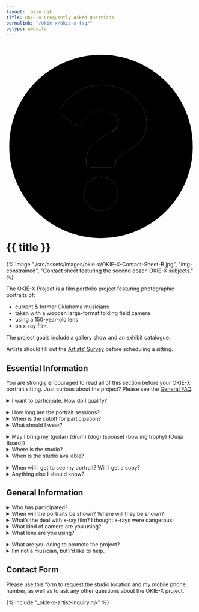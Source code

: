 ```yaml
---
layout: _main.njk
title: OKIE-X Frequently Asked Questions
permalink: "/okie-x/okie-x-faq/"
ogtype: website
---
```


<script src="https://www.google.com/recaptcha/api.js"></script>
<script>
  function onSubmit() {
      document.getElementById("okie-x-artist-inquiry").submit()
  }
</script>

<!-- markdownlint-disable MD025 -->
# <icon-l class="bigger icon-before"><span class="with-icon"><svg id="icon-faq-duo" xmlns="http://www.w3.org/2000/svg" viewBox="0 0 512 512"><path fill="var(--mpb-color-accent)" d="M256 8C119 8 8 119.08 8 256s111 248 248 248 248-111 248-248S393 8 256 8zm0 422a46 46 0 1 1 46-46 46.05 46.05 0 0 1-46 46zm40-131.33V300a12 12 0 0 1-12 12h-56a12 12 0 0 1-12-12v-4c0-41.06 31.13-57.47 54.65-70.66 20.17-11.31 32.54-19 32.54-34 0-19.82-25.27-33-45.7-33-27.19 0-39.44 13.14-57.3 35.79a12 12 0 0 1-16.67 2.13L148.82 170a12 12 0 0 1-2.71-16.26C173.4 113 208.16 90 262.66 90c56.34 0 116.53 44 116.53 102 0 77-83.19 78.21-83.19 106.67z"></path><path fill="var(--mpb-color-accentReverse)" d="M256 338a46 46 0 1 0 46 46 46 46 0 0 0-46-46zm6.66-248c-54.5 0-89.26 23-116.55 63.76a12 12 0 0 0 2.71 16.24l34.7 26.31a12 12 0 0 0 16.67-2.13c17.86-22.65 30.11-35.79 57.3-35.79 20.43 0 45.7 13.14 45.7 33 0 15-12.37 22.66-32.54 34C247.13 238.53 216 254.94 216 296v4a12 12 0 0 0 12 12h56a12 12 0 0 0 12-12v-1.33c0-28.46 83.19-29.67 83.19-106.67 0-58-60.19-102-116.53-102z"></path></svg> {{ title }}</icon-l>
<!-- markdownlint-enable MD025 -->
<mpb-dialog-img>

{% image "./src/assets/images/okie-x/OKIE-X-Contact-Sheet-B.jpg", "img-constrained", "Contact sheet featuring the second dozen OKIE-X subjects." %}</mpb-dialog-img>

The OKIE-X Project is a film portfolio project featuring photographic portraits of:

* current & former Oklahoma musicians
* taken with a wooden large-format folding field camera
* using a 150-year-old lens
* on x-ray film.

The project goals include a gallery show and an exhibit catalogue.

Artists should fill out the [Artists’ Survey](/okie-x/okie-x-artists-survey) before scheduling a sitting.

## Essential Information

<mpb-callout type="info" title="Notice">

You are strongly encouraged to read all of this section before your OKIE-X portrait sitting. Just curious about the project? Please see the [General FAQ](#general-information).
</mpb-callout>

<details name="essential-faq"><summary>I want to participate. How do I qualify? </summary><stack-l>

To qualify as a subject for the OKIE-X project, you must

* be a current or former Oklahoma resident,
* be a current or former singer, rapper, instrumentalist, songwriter, arranger, * composer, or producer, and
* perform in public or make your music available to the public, either via physical media, download, or streaming.

Artists should fill out the [Artists’ Survey](/okie-x/okie-x-artists-survey) before scheduling a sitting.

</stack-l></details>

<details name="essential-faq"><summary>How long are the portrait sessions?</summary>

Shoots typically take 5&NoBreak;&hairsp;&NoBreak;&ndash;&NoBreak;&hairsp;&NoBreak;10 minutes per subject. You are welcome to stay and watch me develop the negatives; allow about one hour extra if you want to see the darkroom process from start to finish.
</details>

<details name="essential-faq"><summary>When is the cutoff for participation?</summary>

The portrait phase will last through <del><time datetime="2016">2016</time></del>. <ins>At this time the cutoff is unknown. However, that could change any day.</ins> You should reserve your spot sooner, rather than later, if you want to participate.
</details>

<details name="essential-faq"><summary>What should I wear?</summary><stack-l>

Wear something you’d like to be photographed in. Many subjects wear the same thing they wear on stage. Some bring several costume changes. Feather boas, loincloths, and glitter all strongly encouraged.

Bear in mind that x-ray film is blind to red, so any red clothes, makeup, or props will be black or dark grey in the final black-and-white image. *This is not a prohibition on red*; just don’t expect it to render medium-grey as it would on modern panchromatic films.
</stack-l></details>

<details name="essential-faq"><summary>May I bring my (guitar) (drum) (dog) (spouse) (bowling trophy) (Ouija Board)?</summary>

Feel free to bring an instrument or an object of personal significance. Spouses, boyfriends, girlfriends, and pets are welcome. Firearms are not.
</details>

<details name="essential-faq"><summary>Where is the studio?</summary>

The studio is in Norman, Oklahoma. Please use the contact form at the bottom of this page to request my studio address and phone number.
</details>

<details name="essential-faq"><summary>When is the studio available?</summary><stack-l>

The studio is set up most weekdays, and if it isn’t, I can have it operational with an hour’s notice. Tell me when you are available and I will work with your schedule.

The typical studio schedule is:

* Monday: 11 a.m.&NoBreak;&hairsp;&NoBreak;&ndash;&NoBreak;&hairsp;&NoBreak;7 p.m.
* Tuesday&NoBreak;&hairsp;&NoBreak;&ndash;&NoBreak;&hairsp;&NoBreak;Thursday: 10 a.m.&NoBreak;&hairsp;&NoBreak;&ndash;&NoBreak;&hairsp;&NoBreak;7 p.m.
* Friday 10 a.m.&NoBreak;&hairsp;&NoBreak;&ndash;&NoBreak;&hairsp;&NoBreak;2 p.m.

All portraits are by appointment only.
</stack-l></details>

<details name="essential-faq"><summary>When will I get to see my portrait? Will I get a copy? </summary>

I’m not showing the final images to anyone outside the studio at the moment, but hope to do so as the project nears completion. You will receive a digital file and a limited license for your press kit.
</details>

<details name="essential-faq"><summary>Anything else I should know? </summary>

I live with a cat, so if you’re allergic, you may want to take appropriate measures before visiting the studio.
</details>

## General Information

<details name="essential-faq"><summary>Who has participated?</summary><stack-l>
<noscript><p>OKIE-X has photographed the following artists to date:</p></noscript>
<ul id="artist-list" class="col-2">
    <li><span class="h-card p-name">John Calvin Abney</span></li>
    <li><span class="h-card p-name">Brad Absher</span></li>
    <li><span class="h-card p-name">Andy Adams</span></li>
    <li><span class="h-card p-name">Leigh Adams</span></li>
    <li><span class="h-card p-name">Troy Alan</span></li>
    <li><span class="h-card p-name">Shandee Allen</span></li>
    <li><span class="h-card p-name">David Amram</span> (Honorary OKIE)</li>
    <li><span class="h-card p-name">Miranda Arana</span></li>
    <li><span class="h-card p-name">Charlie Archer</span></li>
    <li><span class="h-card p-name">Lynne Ashby Neill</span></li>
    <li><span class="h-card p-name">Taylor Atkinson</span></li>
    <li><span class="h-card p-name">Alaina Avants</span></li>
    <li><span class="h-card p-name">Jesse Aycock</span></li>
    <li><span class="h-card p-name">Grace Babb</span></li>
    <li><span class="h-card p-name">Sophia Babb</span></li>
    <li><span class="h-card p-name">Gabriel Barham</span></li>
    <li><span class="h-card p-name">Sean Barker</span></li>
    <li><span class="h-card p-name">Edward Barrett</span></li>
    <li><span class="h-card p-name">Lauren Barth</span></li>
    <li><span class="h-card p-name">Joe Baxter</span></li>
    <li><span class="h-card p-name">Jerrod Beck</span></li>
    <li><span class="h-card p-name">Dale Bennett</span></li>
    <li><span class="h-card p-name">Laine Bergeron</span></li>
    <li><span class="h-card p-name">Byron Berline</span> (<time datetime="1944-07-06">1944</time>&thinsp;&ndash;&thinsp;<time datetime="2021-07-10">2021</time>)</li>
    <li><span class="h-card p-name">Peyton Bighorse</span></li>
    <li><span class="h-card p-name">Tim Blake</span></li>
    <li><span class="h-card p-name">Steve Boaz</span></li>
    <li><span class="h-card p-name">Johnny Bohlen</span></li>
    <li><span class="h-card p-name">Nate Borofsky</span></li>
    <li><span class="h-card p-name">Mark Brashear</span></li>
    <li><span class="h-card p-name">Rachel Brashear</span></li>
    <li><span class="h-card p-name">Cora Brinkley-Gutel</span></li>
    <li><span class="h-card p-name">Garrison Brown</span></li>
    <li><span class="h-card p-name">Nathan Brown</span></li>
    <li><span class="h-card p-name">Gabrielle Bruner</span></li>
    <li><span class="h-card p-name">Dave Bruster</span></li>
    <li><span class="h-card p-name"><span class="p-given-name">Kris</span> &ldquo;<span class="p-nickname">Buck</span>&rdquo; <span class="p-family-name">Buchanan</span> (&ldquo;<span class="p-nickname">Buck Wild</span>&rdquo;)</span>
    </li>
    <li><span class="h-card p-name">Wink Burcham</span></li>
    <li><span class="h-card p-name">Blake Burgess</span></li>
    <li><span class="h-card p-name">Tim Burgess</span></li>
    <li><span class="h-card p-name">Marlin Butcher</span></li>
    <li><span class="h-card p-name">Katie Butts</span></li>
    <li><span class="h-card p-name"><span class="p-given-name">Michael</span> "<span class="p-nickname">Tic-Tac</span>" <span class="p-family-name">Byars</span></span>
    </li>
    <li><span class="h-card p-name">David Carlyle</span></li>
    <li><span class="h-card p-name"><span class="p-given-name">Giovanni</span> <span class="p-nickname">N.</span> "<span class="p-nickname">Nooch</span>" <span class="p-family-name">Carnuccio</span> <span class="p-nickname">III</span></span>
    </li>
    <li><span class="h-card p-name">Sherree Jane Chamberlain</span></li>
    <li><span class="h-card p-name">Lysandra Chapman (<span class="p-nickname">Lysandra Dial</span>)</span>
    </li>
    <li><span class="h-card p-name">Kinsey Charles</span></li>
    <li><span class="h-card p-name">Lauren Nicole Clare</span></li>
    <li><span class="h-card p-name">Nellie Marie Clay</span></li>
    <li><span class="h-card p-name">K. C. Clifford</span></li>
    <li><span class="h-card p-name">Gene Collier</span></li>
    <li><span class="h-card p-name">Kenneth E. Collins</span></li>
    <li><span class="h-card p-name">Don Conoscenti</span></li>
    <li><span class="h-card p-name">John M. Cooper</span></li>
    <li><span class="h-card p-name">Chelsey Cope</span></li>
    <li><span class="h-card p-name">Zac Copeland</span></li>
    <li><span class="h-card p-name">Dave Copenhaver</span></li>
    <li><span class="h-card p-name">Bob Cornelison (&ldquo;<span class="p-nickname">B. C. Rimshot</span>&rdquo;)</span>
    </li>
    <li><span class="h-card p-name"><span class="p-given-name">Clarissa</span> "<span class="p-nickname">Cid</span>" <span class="p-family-name">Costello</span></span>
    </li>
    <li><span class="h-card p-name">Ryan Costello</span></li>
    <li><span class="h-card p-name">Tory Ayers Costello</span></li>
    <li><span class="h-card p-name">Gentry Counce</span>
    </li>
    <li><span class="h-card p-name">Paul Courtney</span>
    </li>
    <li><span class="h-card p-name">Lindsey Cox</span>
    </li>
    <li><span class="h-card p-name">Randall Coyne</span>
    </li>
    <li><span class="h-card p-name">Samantha Crain</span>
    </li>
    <li><span class="h-card p-name">Amanda Cunningham</span>
    </li>
    <li><span class="h-card p-name">Brian Daniel</span>
    </li>
    <li><span class="h-card p-name">Arash Davari</span>
    </li>
    <li><span class="h-card p-name">J. Kyle Davis</span>
    </li>
    <li><span class="h-card p-name">Abigale Dawn</span></li>
    <li><span class="h-card p-name">Jared Deck</span>
    </li>
    <li><span class="h-card p-name"><span class="p-given-name">Patrick</span> &ldquo;<span class="p-nickname">Red</span>&rdquo; <span class="p-family-name">Dennis</span></span>
    </li>
    <li><span class="h-card p-name">Bob Deupree</span>
    </li>
    <li><span class="h-card p-name">Molly Devine</span>
    </li>
    <li><span class="h-card p-name">Manda Shae Dickinson</span>
    </li>
    <li><span class="h-card p-name">Kate Dinsmore</span>
    </li>
    <li><span class="h-card p-name">Marcus Dixon</span>
    </li>
    <li><span class="h-card p-name">Wayne Duck</span>
    </li>
    <li><span class="h-card p-name">Daniel Duggin</span>
    </li>
    <li><span class="h-card p-name">Justin Dupuis</span>
    </li>
    <li><span class="h-card p-name">Donald Eisenberg</span>
    </li>
    <li><span class="h-card p-name">Jonathan Eldridge</span>
    </li>
    <li><span class="h-card p-name">Jurine Elkins</span>
    </li>
    <li><span class="h-card p-name">Lincka Elizondo</span>
    </li>
    <li><span class="h-card p-name">Mark Elliott</span>
    </li>
    <li><span class="h-card p-name">Kailey Ann Emerson</span>
    </li>
    <li><span class="h-card p-name">Carolyn Esmon</span>
    </li>
    <li><span class="h-card p-name">Nicole Van Every</span>
    </li>
    <li><span class="h-card p-name">Adrian Falwell</span>
    </li>
    <li><span class="h-card p-name">Kalyn Fay</span>
    </li>
    <li><span class="h-card p-name">Carrie Felter</span>
    </li>
    <li><span class="h-card p-name">Tanya Felter</span>
    </li>
    <li><span class="h-card p-name">Brad Fielder</span>
    </li>
    <li><span class="h-card p-name">Donovan Fite</span>
    </li>
    <li><span class="h-card p-name">Elizabeth Forsythe (&ldquo;<span class="p-nickname">Eliza Bee</span>&rdquo;)</span>
    </li>
    <li><span class="h-card p-name">Christopher Foster (<span class="p-nickname">Poppa</span> &ldquo;<span class="p-nickname">Piano</span>&rdquo; <span class="p-family-name">Foster</span>)</span>
    </li>
    <li><span class="h-card p-name">Daniel Foulks</span>
    </li>
    <li><span class="h-card p-name">Jared Tyler Frederick</span>
    </li>
    <li><span class="h-card p-name">Bob French</span>
    </li>
    <li><span class="h-card p-name">John R. Fullbright</span></li>
    <li><span class="h-card p-name">Adrienne Gilley</span>
    </li>
    <li><span class="h-card p-name">Mike Gilliland</span>
    </li>
    <li><span class="h-card p-name">David Goad</span>
    </li>
    <li><span class="h-card p-name">Matt Goad</span>
    </li>
    <li><span class="h-card p-name">Louise Goldberg</span>
    </li>
    <li><span class="h-card p-name">Javier Gonz&aacute;lez</span>
    </li>
    <li><span class="h-card p-name">Victor Gramm</span>
    </li>
    <li><span class="h-card p-name">Tim Gregory</span>
    </li>
    <li><span class="h-card p-name">Joshua Griffin</span>
    </li>
    <li><span class="h-card p-name">Carly Gwin</span>
    </li>
    <li><span class="h-card p-name">Holly Hall</span>
    </li>
    <li><span class="h-card p-name">Jeremy Hall</span>
    </li>
    <li><span class="h-card p-name">Juli Hall</span>
    </li>
    <li><span class="h-card p-name">Jim Halsey</span></li>
    <li><span class="h-card p-name">Gabriel Knight Hancock</span>
    </li>
    <li><span class="h-card p-name">Camille Harp</span>
    </li>
    <li><span class="h-card p-name">Isaiah Harrell</span>
    </li>
    <li><span class="h-card p-name">Kurt Lochner Harrington</span>
    </li>
    <li><span class="h-card p-name">Jimmy Harris</span>
    </li>
    <li><span class="h-card p-name">Ali Harter</span>
    </li>
    <li><span class="h-card p-name">Morgan Hartman</span>
    </li>
    <li><span class="h-card p-name">Jordan Hehl</span>
    </li>
    <li><span class="h-card p-name">Melissa Hembree</span>
    </li>
    <li><span class="h-card p-name">Leigh Adams Henglein</span>
    </li>
    <li><span class="h-card p-name">Michael Henneberry</span>
    </li>
    <li><span class="h-card p-name">Shane Henry</span>
    </li>
    <li><span class="h-card p-name"><span class="p-given-name">Leslie</span> &ldquo;<span class="p-nickname">Balthazar</span>&rdquo; <span class="p-family-name">Hensley</span></span>
    </li>
    <li><span class="h-card p-name">Meghanne Hensley</span>
    </li>
    <li><span class="h-card p-name">Jos&eacute; Hern&aacute;ndez</span>
    </li>
    <li><span class="h-card p-name">Susan Herndon</span>
    </li>
    <li><span class="h-card p-name">Emily Hiltner</span>
    </li>
    <li><span class="h-card p-name">"<span class="p-nickname">Reverend</span>" <span class="p-given-name">Justin</span> <span class="p-family-name">Hogan</span></span>
    </li>
    <li><span class="h-card p-name">Josh Hogsett</span>
    </li>
    <li><span class="h-card p-name">Mike Hosty</span>
    </li>
    <li><span class="h-card p-name">Kristen Howard</span>
    </li>
    <li><span class="h-card p-name">Matt Howard</span>
    </li>
    <li><span class="h-card p-name">Rodney Hulsey (&ldquo;<span class="p-nickname">Rodney Deus</span>&rdquo;)</span>
    </li>
    <li><span class="h-card p-name">Benjamin Kyle Hutchins</span>
    </li>
    <li><span class="h-card p-name">Cody Ingram</span>
    </li>
    <li><span class="h-card p-name">Todd Jackson</span>
    </li>
    <li><span class="h-card p-name">Evan Jarvicks</span>
    </li>
    <li><span class="h-card p-name">Beau Jennings</span>
    </li>
    <li><span class="h-card p-name">Mike Jenkins</span>
    </li>
    <li><span class="h-card p-name">Chloe Johns</span>
    </li>
    <li><span class="h-card p-name">John Johnson</span>
    </li>
    <li><span class="h-card p-name">Joie Sherman Johnson</span>
    </li>
    <li><span class="h-card p-name">Peggy Johnson</span>
    </li>
    <li><span class="h-card p-name">Ronnie Johnson (&ldquo;<span class="p-nickname">Grand National</span>&rdquo;)</span>
    </li>
    <li><span class="h-card p-name">Sherman Johnson (&ldquo;<span class="p-nickname">BiG WoRm</span>&rdquo;)</span>
    </li>
    <li><span class="h-card p-name">Batiste Jones</span>
    </li>
    <li><span class="h-card p-name">Jen Jones</span>
    </li>
    <li><span class="h-card p-name">Ryan Jones</span>
    </li>
    <li><span class="h-card p-name">David Allen Judy (&ldquo;<span class="p-nickname">Danny Trashville</span>&rdquo;)</span>
    </li>
    <li><span class="h-card p-name">Zachary Kaczka</span>
    </li>
    <li><span class="h-card p-name">Chase Kerby</span>
    </li>
    <li><span class="h-card p-name">Ryan Kilby</span>
    </li>
    <li><span class="h-card p-name">Brent Krueger</span>
    </li>
    <li><span class="h-card p-name">Jimmy LaFave</span> (<time datetime="1955-07-12">1955</time> &ndash; <time datetime="2017-05-21">2017</time>)
    </li>
    <li><span class="h-card p-name">Ike Lamb</span>
    </li>
    <li><span class="h-card p-name">Teresa Lamb</span>
    </li>
    <li><span class="h-card p-name">John Roffers Langdon</span>
    </li>
    <li><span class="h-card p-name">Frank Lawrence</span>
    </li>
    <li><span class="h-card p-name"><span class="p-given-name">Jim</span> "<span class="p-nickname">Jaz</span>" <span class="p-family-name">Lambeth</span></span>
    </li>
    <li><span class="h-card p-name">Alex Larrea</span>
    </li>
    <li><span class="h-card p-name">Mandii Larsen</span>
    </li>
    <li><span class="h-card p-name">Dale Lawton</span>
    </li>
    <li><span class="h-card p-name">David Leach</span>
    </li>
    <li><span class="h-card p-name">Lauren Lee</span>
    </li>
    <li><span class="h-card p-name">Robbie Lee</span>
    </li>
    <li><span class="h-card p-name">Sawyer Lee</span>
    </li>
    <li><span class="h-card p-name">Tyler Lee</span>
    </li>
    <li><span class="h-card p-name">Cattie Lesley</span>
    </li>
    <li><span class="h-card p-name">Tony LeSure <span class="p-nickname">(&ldquo;LTZ&rdquo;)</span></span>
    </li>
    <li><span class="h-card p-name">Steve Liddell</span>
    </li>
    <li><span class="h-card p-name">Joshua Lightfoot</span>
    </li>
    <li><span class="h-card p-name">Tove Cornelia Margareta Lightfoot (n&eacute;e Thunell)</span>
    </li>
    <li><span class="h-card p-name">Felix Linden</span>
    </li>
    <li><span class="h-card p-name">Boyd Littell</span> (<time datetime="1977-07-24">1977</time> &ndash; <time datetime="2017-10-31">2017</time>)
    </li>
    <li><span class="h-card p-name">Spencer Livingston-Gainey</span>
    </li>
    <li><span class="h-card p-name"><span class="p-given-name">Broderick</span> &ldquo;<span class="p-nickname">Brodie</span>&rdquo; <span class="p-additional-name">Kelley</span> <span class="p-family-name">Lockett</span></span>
    </li>
    <li><span class="h-card p-name">Nathan Lofties</span>
    </li>
    <li><span class="h-card p-name">Carson Lundeen</span>
    </li>
    <li><span class="h-card p-name">Jimbro Lutz</span>
    </li>
    <li><span class="h-card p-name">Dana M<sup>c</sup>Bride</span>
    </li>
    <li><span class="h-card p-name">Joel M<sup>c</sup>Call</span>
    </li>
    <li><span class="h-card p-name">J. Michael M<sup>c</sup>Carty</span>
    </li>
    <li><span class="h-card p-name">Maggie M<sup>c</sup>Clure</span>
    </li>
    <li><span class="h-card p-name"><span class="p-given-name">Eric</span> "<span class="p-nickname">Red</span>" <span class="p-family-name">M<sup>c</sup>Daniel</span></span>
    </li>
    <li><span class="h-card p-name">Jimmy M<sup>c</sup>Fall</span>
    </li>
    <li><span class="h-card p-name">Caleb M<sup>c</sup>Gee</span>
    </li>
    <li><span class="h-card p-name">Wess M<sup>c</sup>Michael</span>
    </li>
    <li><span class="h-card p-name">Kenn M<sup>c</sup>Speritt</span>
    </li>
    <li><span class="h-card p-name"><span class="p-given-name">Cynthia</span> "<span class="p-nickname">Luxy</span>" <span class="p-family-name">Machovic</span></span>
    </li>
    <li><span class="h-card p-name">Steve Machovic</span>
    </li>
    <li><span class="h-card p-name">Ryan Magnani</span>
    </li>
    <li><span class="h-card p-name">Beau Mansfield</span>
    </li>
    <li><span class="h-card p-name">Allen Martin</span>
    </li>
    <li><span class="h-card p-name">Dan Martin</span>
    </li>
    <li><span class="h-card p-name">Mark Martinez</span>
    </li>
    <li><span class="h-card p-name">Sophia Massad</span>
    </li>
    <li><span class="h-card p-name">Zach Massey</span>
    </li>
    <li><span class="h-card p-name">Dirk Matthews</span>
    </li>
    <li><span class="h-card p-name">T. J. Mayes</span>
    </li>
    <li><span class="h-card p-name">Kyle Mayfield</span>
    </li>
    <li><span class="h-card p-name">Kelli Mayo</span>
    </li>
    <li><span class="h-card p-name">Jack Mayou</span>
    </li>
    <li><span class="h-card p-name">Tyson Meade</span>
    </li>
    <li><span class="h-card p-name"><span class="p-given-name">Nathanael</span> "<span class="p-nickname">Than</span>" <span class="p-family-name">Medlam</span></span>
    </li>
    <li><span class="h-card p-name"><span class="p-given-name">Taylor</span> "<span class="p-nickname">Shraz</span>" <span class="p-family-name">Mercier</span></span>
    </li>
    <li><span class="h-card p-name">Miilie Mesh</span>
    </li>
    <li><span class="h-card p-name">Ronnie Meyer</span>
    </li>
    <li><span class="h-card p-name">Jerry Meyers</span>
    </li>
    <li><span class="h-card p-name">Bob Miller</span>
    </li>
    <li><span class="h-card p-name">Jody Miller</span>
    </li>
    <li><span class="h-card p-name">Parker Millsap</span>
    </li>
    <li><span class="h-card p-name">Jon Mooneyham</span>
    </li>
    <li><span class="h-card p-name">Gabriel Mor</span>
    </li>
    <li><span class="h-card p-name">Derek Moore</span>
    </li>
    <li><span class="h-card p-name">Maxwell Moore</span>
    </li>
    <li><span class="h-card p-name">Agustin Morales</span>
    </li>
    <li><span class="h-card p-name"><span class="p-given-name">Darla</span> &ldquo;<span class="p-nickname">Darlin&rsquo; Darla</span>&rdquo; <span class="p-family-name">Morgan</span></span>
    </li>
    <li><span class="h-card p-name">Nick Morgan</span>
    </li>
    <li><span class="h-card p-name">Cameron Lynn Morris</span>
    </li>
    <li><span class="h-card p-name">Joel T. Mossman</span>
    </li>
    <li><span class="h-card p-name">Will Muir</span>
    </li>
    <li><span class="h-card p-name">Christophe Murdock</span>
    </li>
    <li><span class="h-card p-name"><span class="p-given-name">Steve</span> &ldquo;<span class="p-nickname">Murf</span>&rdquo; <span class="p-family-name">Murphy</span></span>
    </li>
    <li><span class="h-card p-name">Mike Myers</span>
    </li>
    <li><span class="h-card p-name">Bradley Nance</span>
    </li>
    <li><span class="h-card p-name">Colin Nance</span>
    </li>
    <li><span class="h-card p-name">Zach Nedbalek</span>
    </li>
    <li><span class="h-card p-name">John Noerdling</span>
    </li>
    <li><span class="h-card p-name">Grant Nordean</span>
    </li>
    <li><span class="h-card p-name"><span class="p-given-name">Dean</span> &ldquo;<span class="p-nickname">Dino</span>&rdquo; <span class="p-family-name">Northcutt</span></span>
    </li>
    <li><span class="h-card p-name">Jude Northcutt</span>
    </li>
    <li><span class="h-card p-name">Shara Nova</span>
    </li>
    <li><span class="h-card p-name">Andy Nu&ntilde;ez</span>
    </li>
    <li><span class="h-card p-name">Marian Love Nu&ntilde;ez</span>
    </li>
    <li><span class="h-card p-name">Shaun O&rsquo;Brian</span>
    </li>
    <li><span class="h-card p-name">Erin O&rsquo;Dowd</span>
    </li>
    <li><span class="h-card p-name">Wesley Levi Parham</span>
    </li>
    <li><span class="h-card p-name">Jill Park</span>
    </li>
    <li><span class="h-card p-name">Seth Park</span>
    </li>
    <li><span class="h-card p-name">Blake Parks</span>
    </li>
    <li><span class="h-card p-name">Ellis Paul</span> (Honorary OKIE)</li>
    <li><span class="h-card p-name">Cameron Peery</span>
    </li>
    <li><span class="h-card p-name">Nia Personette</span>
    </li>
    <li><span class="h-card p-name">Brad Piccolo</span></li>
    <li><span class="h-card p-name">Penny Pitchlynn</span>
    </li>
    <li><span class="h-card p-name">Pauly Ray Plaster, Jr. (&ldquo;<span class="p-nickname">Pa&uuml;ly Creep-&Oslash;</span>&rdquo;)</span>
    </li>
    <li><span class="h-card p-name">Ken Pomeroy</span>
    </li>
    <li><span class="h-card p-name">Pam Potts</span>
    </li>
    <li><span class="h-card p-name">Joey Powell</span>
    </li>
    <li><span class="h-card p-name">Dan Price</span>
    </li>
    <li><span class="h-card p-name">Thom Proctor</span>
    </li>
    <li><span class="h-card p-name">Pilar V. Guarddon Pueyo</span>
    </li>
    <li><span class="h-card p-name">Gary Pulpit</span>
    </li>
    <li><span class="h-card p-name">Dustin Ragland</span>
    </li>
    <li><span class="h-card p-name">Taylor Michael Rapp</span>
    </li>
    <li><span class="h-card p-name">Denovan Ratcliffe</span>
    </li>
    <li><span class="h-card p-name">Adam Ray</span>
    </li>
    <li><span class="h-card p-name">Kristin Reed</span>
    </li>
    <li><span class="h-card p-name">Charley Reeves</span>
    </li>
    <li><span class="h-card p-name">Samuel Regan</span>
    </li>
    <li><span class="h-card p-name">Billy Reid</span>
    </li>
    <li><span class="h-card p-name">Kyle Reid</span>
    </li>
    <li><span class="h-card p-name">Sarah Reid</span>
    </li>
    <li><span class="h-card p-name">Rick Reiley</span>
    </li>
    <li><span class="h-card p-name">Mary Catherine Reynolds</span>
    </li>
    <li><span class="h-card p-name">Jeff Richardson</span>
    </li>
    <li><span class="h-card p-name">Felina Rivera</span>
    </li>
    <li><span class="h-card p-name"><span class="p-nickname">Buffalo</span> <span class="p-family-name">Rogers</span></span>
    </li>
    <li><span class="h-card p-name">Dustin Rose</span>
    </li>
    <li><span class="h-card p-name">Michael Rose</span>
    </li>
    <li><span class="h-card p-name">Morgan Routt</span>
    </li>
    <li><span class="h-card p-name">Mark Rubin</span>
    </li>
    <li><span class="h-card p-name">Shawna Russell</span>
    </li>
    <li><span class="h-card p-name">Lexi Sacco</span>
    </li>
    <li><span class="h-card p-name">Ricky Salthouse</span>
    </li>
    <li><span class="h-card p-name">Carter Sampson</span>
    </li>
    <li><span class="h-card p-name">Brian Sanders</span>
    </li>
    <li><span class="h-card p-name">Chris Sanders</span>
    </li>
    <li><span class="h-card p-name">Mike Satawake</span>
    </li>
    <li><span class="h-card p-name"><span class="p-given-name">Lacy</span> &ldquo;<span class="p-nickname">Changemonger</span>&rdquo; <span class="p-family-name">Saunders</span></span>
    </li>
    <li><span class="h-card p-name">Matt Scheuber</span>
    </li>
    <li><span class="h-card p-name">Sephra Scheuber</span>
    </li>
    <li><span class="h-card p-name">Donna Settlemires</span>
    </li>
    <li><span class="h-card p-name">Joe Settlemires</span>
    </li>
    <li><span class="h-card p-name">Steve Short</span>
    </li>
    <li><span class="h-card p-name">Marty Simon</span>
    </li>
    <li><span class="h-card p-name">Dorian Small</span>
    </li>
    <li><span class="h-card p-name">Jason D. Scott</span>
    </li>
    <li><span class="h-card p-name">Jason P. Scott</span>
    </li>
    <li><span class="h-card p-name">Chelsea Smith</span>
    </li>
    <li><span class="h-card p-name">LeeMychael Smith</span>
    </li>
    <li><span class="h-card p-name"><span class="p-given-name">David</span> &ldquo;<span class="p-nickname">Shorty</span>&rdquo; <span class="p-family-name">Short</span></span>
    </li>
    <li><span class="h-card p-name">Chavez Soliz</span>
    </li>
    <li><span class="h-card p-name">Charlie Spears</span>
    </li>
    <li><span class="h-card p-name">Michael Stafford</span>
    </li>
    <li><span class="h-card p-name">Elecktra Stanislava</span>
    </li>
    <li><span class="h-card p-name">Medeia Starfire</span>
    </li>
    <li><span class="h-card p-name">Kevin Stark</span>
    </li>
    <li><span class="h-card p-name">M. Bailey Stephenson</span>
    </li>
    <li><span class="h-card p-name">Christopher Stevens</span>
    </li>
    <li><span class="h-card p-name">Frank Stevens</span>
    </li>
    <li><span class="h-card p-name">Dylan Stewart</span></li>
    <li><span class="h-card p-name">Tory Stinnett</span>
    </li>
    <li><span class="h-card p-name">Emily Alexander Sunderson</span>
    </li>
    <li><span class="h-card p-name">Scott Sunderson</span>
    </li>
    <li><span class="h-card p-name">Jason Swanson</span>
    </li>
    <li><span class="h-card p-name">Christine Taylor (<span class="p-nickname">Christine Jude</span>)</span>
    </li>
    <li><span class="h-card p-name">Monica Taylor</span>
    </li>
    <li><span class="h-card p-name">Danielle Tipton</span>
    </li>
    <li><span class="h-card p-name">John Thomas</span>
    </li>
    <li><span class="h-card p-name">Nadia Thomas</span>
    </li>
    <li><span class="h-card p-name"><span class="p-given-name">Nikolas</span> "<span class="p-nickname">Kite</span>" <span class="p-family-name">Thompson</span></span>
    </li>
    <li><span class="h-card p-name">Jason Tillis</span>
    </li>
    <li><span class="h-card p-name">Cali Tonnu</span>
    </li>
    <li><span class="h-card p-name">Jacob Tovar</span>
    </li>
    <li><span class="h-card p-name">Grayson Trice</span>
    </li>
    <li><span class="h-card p-name">Jennifer Tripi</span>
    </li>
    <li><span class="h-card p-name"><span class="p-given-name">Curnita</span> &ldquo;<span class="p-nickname">Cooki</span>&rdquo; <span class="p-family-name">Turner</span></span>
    </li>
    <li><span class="h-card p-name">Scott Twitchell</span>
    </li>
    <li><span class="h-card p-name">Charmane M. Vaianisi</span>
    </li>
    <li><span class="h-card p-name">RT Valine</span>
    </li>
    <li><span class="h-card p-name">Chase Vegas</span>
    </li>
    <li><span class="h-card p-name">Paige Vernon</span>
    </li>
    <li><span class="h-card p-name">Daniel Walker</span>
    </li>
    <li><span class="h-card p-name">Todd Walker</span>
    </li>
    <li><span class="h-card p-name">Eric Walschap</span>
    </li>
    <li><span class="h-card p-name">Bryan Walters</span>
    </li>
    <li><span class="h-card p-name">Christi Wans</span>
    </li>
    <li><span class="h-card p-name">Morgan Ward</span>
    </li>
    <li><span class="h-card p-name"><span class="p-given-name">Terry</span> "<span class="p-nickname">Buffalo</span>" <span class="p-family-name">Ware</span></span>
    </li>
    <li><span class="h-card p-name"><span class="p-given-name">Wendell</span> &ldquo;<span class="p-nickname">Wink</span>&rdquo; <span class="p-family-name">Ware</span></span>
    </li>
    <li><span class="h-card p-name">Tania Warnock</span>
    </li>
    <li><span class="h-card p-name">Bobby Lee Warren</span>
    </li>
    <li><span class="h-card p-name">Dan Warren</span>
    </li>
    <li><span class="h-card p-name">Levi Watson</span>
    </li>
    <li><span class="h-card p-name">Kevin Webb</span>
    </li>
    <li><span class="h-card p-name">Kristine Kamen Wendt</span>
    </li>
    <li><span class="h-card p-name">April Wenzel</span>
    </li>
    <li><span class="h-card p-name">Cheryl Lynn White (&ldquo;<span class="p-nickname">Starr Lynn Raven</span>&rdquo;)</span></li>
    <li><span class="h-card p-name">Kierston White</span>
    </li>
    <li><span class="h-card p-name">Chad Whittle</span>
    </li>
    <li><span class="h-card p-name">Larry Whittle</span>
    </li>
    <li><span class="h-card p-name">Jonathan Wilkerson</span>
    </li>
    <li><span class="h-card p-name"><span class="p-given-name">Jonathan</span> <span class="p-additional-name">Blake</span> "<span class="p-nickname">Jabee</span>" <span class="p-family-name">Williams</span></span>
    </li>
    <li><span class="h-card p-name">Katie Williams</span>
    </li>
    <li><span class="h-card p-name"><span class="p-given-name">Robert</span> <span class="p-nickname">S.</span> &ldquo;<span class="p-nickname">Bob</span>&rdquo; <span class="p-family-name">Williams</span></span>
    </li>
    <li><span class="h-card p-name">David Wilson-Burns</span></li>
    <li><span class="h-card p-name"><span class="p-given-name">Andrew</span> &ldquo;<span class="p-nickname">Drew</span>&rdquo; <span class="p-family-name">Winn</span></span>
    </li>
    <li><span class="h-card p-name">Jonathan Winston</span>
    </li>
    <li><span class="h-card p-name">Justin Witte</span>
    </li>
    <li><span class="h-card p-name">Hannah Wolff</span>
    </li>
    <li><span class="h-card p-name">J.J. Wood</span>
    </li>
    <li><span class="h-card p-name">T.Z. Wright</span>
    </li>
    <li><span class="h-card p-name">Ray Wyssmann</span>
    </li>
    <li><span class="h-card p-name">Bryndon York</span>
    </li>
    <li><span class="h-card p-name">Richie Zenner</span>
    </li>
  </ul>
</stack-l></details>

<details name="essential-faq"><summary>When will the portraits be shown? Where will they be shown?</summary>

<del>The gallery show should occur in the 1<sup>st</sup> or 2<sup>nd</sup> quarter of <time datetime="2017">2017</time>, with the location to be announced as the date approaches.</del> <ins>At this time I don't know when or where the show will hang. I will announce it on social media and also here when I know.</ins> The best way to stay updated on OKIE-X is to [sign up for the newsletter](/contact/newsletter/). <em>If you've sat for the project, please ensure that I have your current contact information.</em>
</details>

<details name="essential-faq"><summary>What’s the deal with x-ray film? I thought x-rays were dangerous!</summary><stack-l>

X-ray film isn't directly exposed by x-rays (except for dental x-ray film). In a clinical setting, the x-rays cause a special screen to emit visible light, which in turn exposes the film. As such, using the film photographically isn't inherently dangerous. It's very similar to ordinary photographic film and can be handled and developed in much the same way, but it has some special characteristics:

* It’s sold in large sheets. I buy 8×10″ film in boxes of 100 and trim it with a guillotine cutter to fit my 4×5″ film holders.
* It’s orthochromatic: it has a greater spectral sensitivity than really old materials, e.g., wet plate collodion, but it’s still not sensitive to all visible light, like modern panchromatic films. As of May 2016, the film I use is sensitive to blue and green light, but blind to red.
  * Because it’s ortho, I can work with it under a safelight.
  * The final image looks different from conventional film because of the film’s inability to see most of the colors visible to the human eye — so red objects are very dark, and minor blemishes, freckles, and other facial features are more distinct.
  * Most x-ray film has emulsion on both sides — twice the emulsion, half the patient exposure to hard radiation. The film I use began the project with has emulsion on only 1 side, and, like modern panchromatic films, has an anti-halation dye layer on the back. In May 2016, I switched to conventional x-ray film.
  * The emulsion is very soft and requires careful handling.
</stack-l></details>

<details name="essential-faq"><summary>What kind of camera are you using?</summary>

I’m making the portraits with a cherrywood [Wista 45DX](http://camera-wiki.org/wiki/Wista_Field_45). It folds down quite compactly and weighs less than a 35mm SLR. It has a leather bellows, an extending rail with rack and pinion focus, and numerous front and back movements (tilt, shift, rise and fall, and swing), which allow various focusing effects and perspective corrections. I recently contacted Wista, who told me the camera was manufactured in 1984.
</details>

<details name="essential-faq"><summary>What lens are you using?</summary><stack-l>

<mpb-callout type="note">

Beginning in <time datetime="2016-04">April 2016</time>, I changed lenses, as noted in the updated information below.
</mpb-callout>

The lens is a <del>105mm &#402;/3</del> <ins>250mm &#402;/4</ins> "in barrel" brass [Petaval formula lens](http://camera-wiki.org/wiki/Petzval_lens), roughly 150-years-old. <del>Most likely, it was a magic lantern or projector lens.</del> It has <del>no aperture control and</del> no shutter. I've fitted an old Packard #6 pneumatic shutter to the lens hood to control the exposure and to fire the studio lights. I chose the Petzval for its sharp center and "swirly" out-of-focus periphery. The lens's dreamlike, surreal look cannot easily be reproduced by conventional means.
<stack-l></details>

<details name="essential-faq"><summary>What are you doing to promote the project?</summary>

I'm using all the usual social media channels, along with directly contacting the musicians and talking to the public. Additionally, I am in discussion with a major local daily newspaper and a local television station to do stories on the project. More on that as things develop (in every sense of the word).
</details>

<details name="essential-faq"><summary>I’m not a musician, but I’d like to help.</summary>

You can help spread the word by telling your friends about OKIE-X and by linking to this FAQ on social media. If you are a business owner and would like to discuss corporate sponsorship, [please contact me](/contact/).
</details>

## Contact Form

Please use this form to request the studio location and my mobile phone number, as well as to ask any other questions about the OKIE-X project.

{% include "_okie-x-artist-inquiry.njk" %}

<script>
  'use strict';
  const artistCount = function artistCount() {
    window.addEventListener(`load`, (event) => {
    const list = document.getElementById(`artist-list`);
    const artists = list.getElementsByTagName(`li`).length;

    const str = `<p>OKIE-X has photographed <strong>${artists} artists</strong> to date. Participants include:</p>`;

    list.insertAdjacentHTML('beforebegin', str);
    })
  };

  artistCount();
</script>

